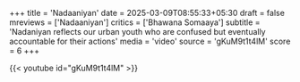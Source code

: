 +++
title = 'Nadaaniyan'
date = 2025-03-09T08:55:33+05:30
draft = false
mreviews = ['Nadaaniyan']
critics = ['Bhawana Somaaya']
subtitle = 'Nadaniyan reflects our urban youth who are confused but eventually accountable for their actions'
media = 'video'
source = 'gKuM9t1t4lM'
score = 6
+++

{{< youtube id="gKuM9t1t4lM" >}}
